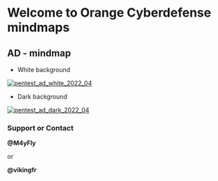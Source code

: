 # Welcome to Orange Cyberdefense mindmaps

## AD - mindmap
- White background

[![pentest_ad_white_2022_04](./img/pentest_ad_2022_04.svg)](./img/pentest_ad_2022_04.svg)

- Dark background

[![pentest_ad_dark_2022_04](./img/pentest_ad_dark_2022_04.svg)](./img/pentest_ad_dark_2022_04.svg)


### Support or Contact

**@M4yFly**  

or  

**@vikingfr**
